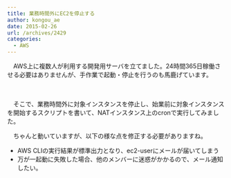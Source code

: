 ```yaml
---
title: 業務時間外にEC2を停止する
author: kongou_ae
date: 2015-02-26
url: /archives/2429
categories:
  - AWS
---
```

　AWS上に複数人が利用する開発用サーバを立てました。24時間365日稼働させる必要はありませんが、手作業で起動・停止を行うのも馬鹿げています。

　

　そこで、業務時間外に対象インスタンスを停止し、始業前に対象インスタンスを開始するスクリプトを書いて、NATインスタンス上のcronで実行してみました。

<script src="https://gist.github.com/kongou-ae/039ef45a992393e00418.js"></script>

　ちゃんと動いていますが、以下の様な点を修正する必要がありますね。

  * AWS CLIの実行結果が標準出力となり、ec2-userにメールが届いてしまう
  * 万が一起動に失敗した場合、他のメンバーに迷惑がかかるので、メール通知したい。
